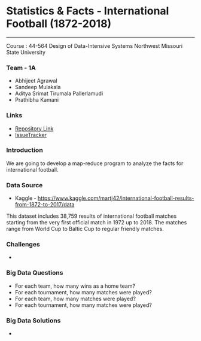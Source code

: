 # Statistics & Facts - International Football (1872-2018)

---
Course : 44-564	Design of Data-Intensive Systems
Northwest Missouri State University

### Team - 1A

* Abhijeet Agrawal
* Sandeep Mulakala
* Aditya Srimat Tirumala Pallerlamudi
* Prathibha Kamani

### Links

* [Repository Link](https://bitbucket.org/s530670/dis_mr_international_football/overview)
* [IssueTracker](https://bitbucket.org/s530670/dis_mr_international_football/issues)

### Introduction

We are going to develop a map-reduce program to analyze the facts for international football.

### Data Source

* Kaggle - https://www.kaggle.com/martj42/international-football-results-from-1872-to-2017/data

This dataset includes 38,759 results of international football matches starting from the very first official match in 1972 up to 2018. The matches range from World Cup to Baltic Cup to regular friendly matches.

### Challenges ###

* 
### Big Data Questions ###

* For each team, how many wins as a home team?
* For each tournament, how many matches were played?
* For each team, how many matches were played?
* For each tournament, how many matches were played?

### Big Data Solutions ###

* 

